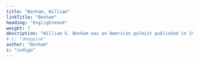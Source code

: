```yaml
---
title: "Benham, William"
linkTitle: "Benham"
heading: "Englightened"
weight: 7
description: "William G. Benham was an American palmist published in 1900."
# c: "deeppink"
author: "Benham"
c: "indigo"
---
```


